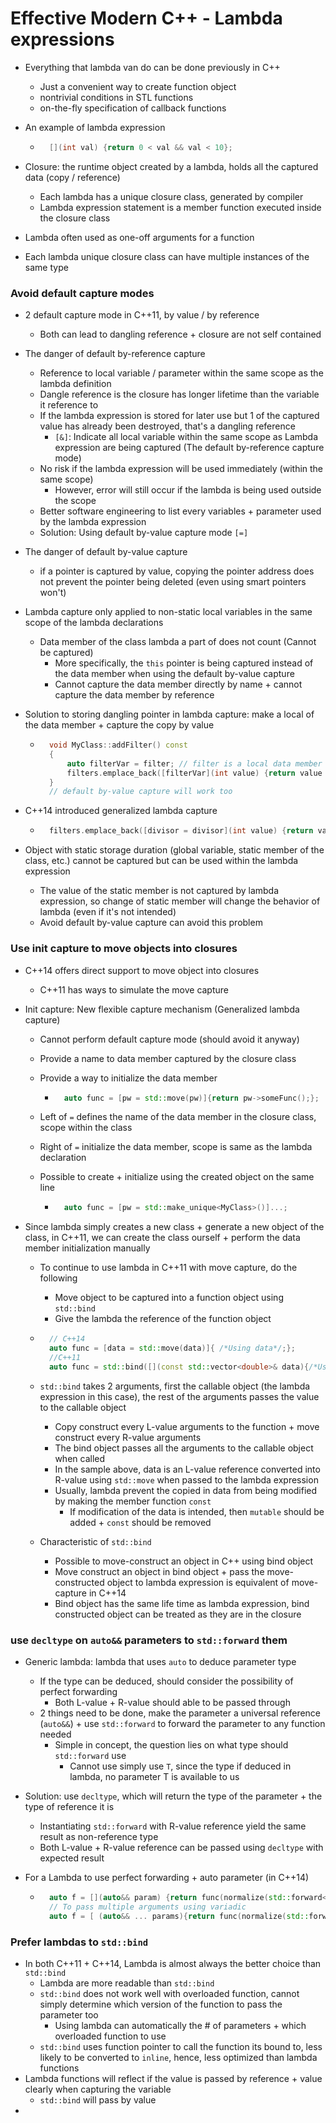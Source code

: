 # Effective Modern C++ - Lambda expressions

- Everything that lambda van do can be done previously in C++

	- Just a convenient way to create function object
	- nontrivial conditions in STL functions
	- on-the-fly specification of callback functions

- An example of lambda expression

	- ```c++
		[](int val) {return 0 < val && val < 10};
		```

- Closure: the runtime object created by a lambda, holds all the captured data (copy / reference)
	- Each lambda has a unique closure class, generated by compiler
	- Lambda expression statement is a member function executed inside the closure class
- Lambda often used as one-off arguments for a function
- Each lambda unique closure class can have multiple instances of the same type

### Avoid default capture modes

- 2 default capture mode in C++11, by value / by reference

	- Both can lead to dangling reference + closure are not self contained

- The danger of default by-reference capture

	- Reference to local variable / parameter within the same scope as the lambda definition
	- Dangle reference is the closure has longer lifetime than the variable it reference to
	- If the lambda expression is stored for later use but 1 of the captured value has already been destroyed, that's a dangling reference
		- `[&]`: Indicate all local variable within the same scope as Lambda expression are being captured (The default by-reference capture mode)
	- No risk if the lambda expression will be used immediately (within the same scope)
		- However, error will still occur if the lambda is being used outside the scope
	- Better software engineering to list every variables + parameter used by the lambda expression
	- Solution: Using default by-value capture mode `[=]`

- The danger of default by-value capture

	- if a pointer is captured by value, copying the pointer address does not prevent the pointer being deleted (even using smart pointers won't)

- Lambda capture only applied to non-static local variables in the same scope of the lambda declarations

	- Data member of the class lambda a part of does not count (Cannot be captured)
		- More specifically, the `this` pointer is being captured instead of the data member when using the default by-value capture
		- Cannot capture the data member directly by name + cannot capture the data member by reference

- Solution to storing dangling pointer in lambda capture: make a local of the data member + capture the copy by value

	- ```c++
		void MyClass::addFilter() const
		{
		    auto filterVar = filter; // filter is a local data member
		    filters.emplace_back([filterVar](int value) {return value % filterVar ==0;});
		}
		// default by-value capture will work too
		```

- C++14 introduced generalized lambda capture

	- ```c++
		filters.emplace_back([divisor = divisor](int value) {return value % divisor == 0;});
		```

- Object with static storage duration (global variable, static member of the class, etc.) cannot be captured but can be used within the lambda expression

	- The value of the static member is not captured by lambda expression, so change of static member will change the behavior of lambda (even if it's not intended)
	- Avoid default by-value capture can avoid this problem

### Use init capture to move objects into closures

- C++14 offers direct support to move object into closures

	- C++11 has ways to simulate the move capture

- Init capture: New flexible capture mechanism (Generalized lambda capture)

	- Cannot perform default capture mode (should avoid it anyway)

	- Provide a name to data member captured by the closure class

	- Provide a way to initialize the data member

		- ```c++
			auto func = [pw = std::move(pw)]{return pw->someFunc();};
			```

	- Left of `=` defines the name of the data member in the closure class, scope within the class

	- Right of `=` initialize the data member, scope is same as the lambda declaration

	- Possible to create + initialize using the created object on the same line

		- ```c++
			auto func = [pw = std::make_unique<MyClass>()]...;
			```

- Since lambda simply creates a new class + generate a new object of the class, in C++11, we can create the class ourself + perform the data member initialization manually

	- To continue to use lambda in C++11 with move capture, do the following

		- Move object to be captured into a function object using `std::bind`
		- Give the lambda the reference of the function object

	- ```c++
		// C++14
		auto func = [data = std::move(data)]{ /*Using data*/;};
		//C++11
		auto func = std::bind([](const std::vector<double>& data){/*Using data*/;}, std::move(data));
		```

	- `std::bind` takes 2 arguments, first the callable object (the lambda expression in this case), the rest of the arguments passes the value to the callable object

		- Copy construct every L-value arguments to the function + move construct every R-value arguments
		- The bind object passes all the arguments to the callable object when called
		- In the sample above, data is an L-value reference converted into R-value using `std::move` when passed to the lambda expression
		- Usually, lambda prevent the copied in data from being modified by making the member function `const`
			- If modification of the data is intended, then `mutable` should be added + `const` should be removed

	- Characteristic of `std::bind`

		- Possible to move-construct an object in C++ using bind object 
		- Move construct an object in bind object + pass the move-constructed object to lambda expression is equivalent of move-capture in C++14
		- Bind object has the same life time as lambda expression, bind constructed object can be treated as they are in the closure

### use `decltype` on `auto&&` parameters to `std::forward` them

- Generic lambda: lambda that uses `auto` to deduce parameter type

	- If the type can be deduced, should consider the possibility of perfect forwarding
		- Both L-value + R-value should able to be passed through
	- 2 things need to be done, make the parameter a universal reference (`auto&&`) + use `std::forward` to forward the parameter to any function needed
		- Simple in concept, the question lies on what type should `std::forward` use
			- Cannot use simply use `T`, since the type if deduced in lambda, no parameter T is available to us

- Solution: use `decltype`, which will return the type of the parameter + the type of reference it is

	- Instantiating `std::forward` with R-value reference yield the same result as non-reference type
	- Both L-value + R-value reference can be passed using `decltype` with expected result

- For a Lambda to use perfect forwarding + auto parameter (in C++14)

	- ```c++
		auto f = [](auto&& param) {return func(normalize(std::forward<decltype(param)>(param)));};
		// To pass multiple arguments using variadic
		auto f = [ (auto&& ... params){return func(normalize(std::forward<decltype(param)>(params)...))}]
		```

### Prefer lambdas to `std::bind`

- In both C++11 + C++14, Lambda is almost always the better choice than `std::bind`
	- Lambda are more readable than `std::bind`
	- `std::bind` does not work well with overloaded function, cannot simply determine which version of the function to pass the parameter too
		- Using lambda can automatically the # of parameters + which overloaded function to use
	- `std::bind` uses function pointer to call the function its bound to, less likely to be converted to `inline`, hence, less optimized than lambda functions
- Lambda functions will reflect if the value is passed by reference + value clearly when capturing the variable
	- `std::bind` will pass by value
- 
